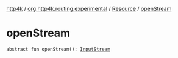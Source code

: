 [http4k](../../index.md) / [org.http4k.routing.experimental](../index.md) / [Resource](index.md) / [openStream](./open-stream.md)

# openStream

`abstract fun openStream(): `[`InputStream`](https://docs.oracle.com/javase/9/docs/api/java/io/InputStream.html)